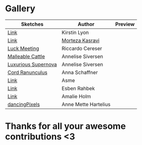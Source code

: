 # Gallery

| Sketches                                                               | Author                             | Preview |
|------------------------------------------------------------------------|------------------------------------|---------|
| [Link](https://editor.p5js.org/kirstinlyon/present/suJZKAHq)           | Kirstin Lyon                       |         |
| [Link](https://editor.p5js.org/kasravi/sketches/sUsOE_Ml)              | [Morteza Kasravi](http://ksrv.me/) |         |
| [Luck Meeting](https://editor.p5js.org/riccardo.cereser/full/-QmFyBbK) | Riccardo Cereser                   |         |
| [Malleable Cattle](https://editor.p5js.org/jobmailannelise/sketches/XOFWcEfG) | Annelise Siversen                  |         |
| [Luxurious Supernova](https://editor.p5js.org/jobmailannelise/sketches/XOFWcEfG) | Annelise Siversen                  |         |
| [Cord Ranunculus](https://editor.p5js.org/AnnaSchaeffner/sketches/PJnGViB8) | Anna Schaffner | |
| [Link](https://editor.p5js.org/amejlvang/present/2tOVmTRS) | Asme | |
| [Link](https://editor.p5js.org/fx7et/present/-ndpJ4E_) | Esben Rahbek | |
| [Link](https://editor.p5js.org/Miniim98/present/qhfKWSzL) | Amalie Holm | |
| [dancingPixels](https://editor.p5js.org/anneHartelius/sketches/CS4yPCtx) | Anne Mette Hartelius | |


# Thanks for all your awesome contributions <3

